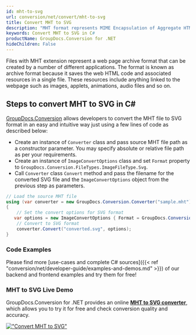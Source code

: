 ```yaml
---
id: mht-to-svg
url: conversion/net/convert/mht-to-svg
title: Convert MHT to SVG
description: "MHT format represents MIME Encapsulation of Aggregate HTML with .mht extension. Learn how to convert MHT to SVG file programmatically in C# language using GroupDocs.Conversion for .NET library."
keywords: Convert MHT to SVG in C#
productName: GroupDocs.Conversion for .NET
hideChildren: False
---
```


Files with MHT extension represent a web page archive format that can be created by a number of different applications. The format is known as archive format because it saves the web HTML code and associated resources in a single file. These resources include anything linked to the webpage such as images, applets, animations, audio files and so on.

## Steps to convert MHT to SVG in C#

[GroupDocs.Conversion](https://products.groupdocs.com/conversion/net) allows developers to convert the MHT file to SVG format in an easy and intuitive way just using a few lines of code as described below:

* Create an instance of `Converter` class and pass source MHT file path as a constructor parameter. You may specify absolute or relative file path as per your requirements. 
* Create an instance of `ImageConvertOptions` class and set `Format` property to `GroupDocs.Conversion.FileTypes.ImageFileType.Svg`.
* Call `Converter` class `Convert` method and pass the filename for the converted SVG file and the `ImageConvertOptions` object from the previous step as parameters.

```csharp
// Load the source MHT file
using (var converter = new GroupDocs.Conversion.Converter("sample.mht"))
{
    // Set the convert options for SVG format
   var options = new ImageConvertOptions { Format = GroupDocs.Conversion.FileTypes.ImageFileType.Svg };
    // Convert to SVG format
    converter.Convert("converted.svg", options);
}
```

### Code Examples

Please find more [use-cases and complete C# sources]({{< ref "conversion/net/developer-guide/examples-and-demos.md" >}}) of our backend and frontend examples and try them for free!

### MHT to SVG Live Demo

GroupDocs.Conversion for .NET provides an online [**MHT to SVG converter**](https://products.groupdocs.app/conversion/mht-to-svg), which allows you to try it for free and check conversion quality and accuracy.

[!["Convert MHT to SVG"](conversion/net/images/convert-to-svg/convert-mht-to-svg.png)](https://products.groupdocs.app/conversion/mht-to-svg)